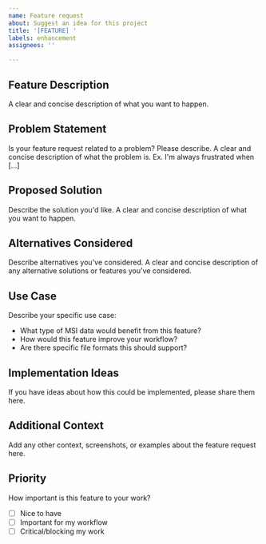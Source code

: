 ```yaml
---
name: Feature request
about: Suggest an idea for this project
title: '[FEATURE] '
labels: enhancement
assignees: ''

---
```


## Feature Description
A clear and concise description of what you want to happen.

## Problem Statement
Is your feature request related to a problem? Please describe.
A clear and concise description of what the problem is. Ex. I'm always frustrated when [...]

## Proposed Solution
Describe the solution you'd like.
A clear and concise description of what you want to happen.

## Alternatives Considered
Describe alternatives you've considered.
A clear and concise description of any alternative solutions or features you've considered.

## Use Case
Describe your specific use case:
- What type of MSI data would benefit from this feature?
- How would this feature improve your workflow?
- Are there specific file formats this should support?

## Implementation Ideas
If you have ideas about how this could be implemented, please share them here.

## Additional Context
Add any other context, screenshots, or examples about the feature request here.

## Priority
How important is this feature to your work?
- [ ] Nice to have
- [ ] Important for my workflow
- [ ] Critical/blocking my work
